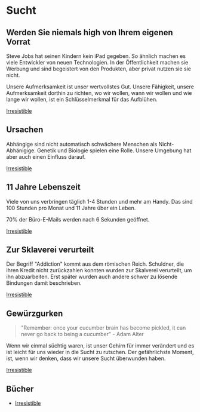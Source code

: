 # Sucht

## Werden Sie niemals high von Ihrem eigenen Vorrat

Steve Jobs hat seinen Kindern kein iPad gegeben. So ähnlich machen es viele Entwickler von neuen Technologien. In der Öffentlichkeit machen sie Werbung und sind begeistert von den Produkten, aber privat nutzen sie sie nicht.

Unsere Aufmerksamkeit ist unser wertvollstes Gut. Unsere Fähigkeit, unsere Aufmerksamkeit dorthin zu richten, wo wir wollen, wann wir wollen und wie lange wir wollen, ist ein Schlüsselmerkmal für das Aufblühen.

[Irresistible](https://www.goodreads.com/book/show/30962055-irresistible)

## Ursachen

Abhängige sind nicht automatisch schwächere Menschen als Nicht-Abhänigige. Genetik und Biologie spielen eine Rolle. Unsere Umgebung hat aber auch einen Einfluss darauf.

[Irresistible](https://www.goodreads.com/book/show/30962055-irresistible)

## 11 Jahre Lebenszeit

Viele von uns verbringen täglich 1-4 Stunden und mehr am Handy. Das sind 100 Stunden pro Monat und 11 Jahre über ein Leben.

70% der Büro-E-Mails werden nach 6 Sekunden geöffnet.

[Irresistible](https://www.goodreads.com/book/show/30962055-irresistible)

## Zur Sklaverei verurteilt

Der Begriff "Addiction" kommt aus dem römischen Reich. Schuldner, die ihren Kredit nicht zurückzahlen konnten wurden zur Skalverei verurteilt, um ihn abzuarbeiten. Erst später wurden auch andere schwer zu lösende Bindungen damit beschrieben.

[Irresistible](https://www.goodreads.com/book/show/30962055-irresistible)

## Gewürzgurken

> "Remember: once your cucumber brain has become pickled, it can never go back to being a cucumber" - Adam Alter

Wenn wir einmal süchtig waren, ist unser Gehirn für immer verändert und es ist leicht für uns wieder in die Sucht zu rutschen. Der gefährlichste Moment, ist, wenn wir denken, dass wir unsere Sucht überwunden haben.

[Irresistible](https://www.goodreads.com/book/show/30962055-irresistible)

## Bücher

- [Irresistible](https://www.goodreads.com/book/show/30962055-irresistible)